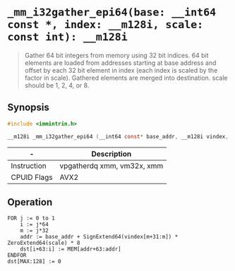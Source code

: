 `_mm_i32gather_epi64(base: __int64 const *, index: __m128i, scale: const int): __m128i`
=======================================================================================

> Gather 64 bit integers from memory using 32 bit indices. 64 bit elements are loaded from addresses starting at base address and offset by each 32 bit element in index (each index is scaled by the factor in scale). Gathered elements are merged into destination. scale should be 1, 2, 4, or 8.

## Synopsis

```c
#include <immintrin.h>

__m128i _mm_i32gather_epi64 (__int64 const* base_addr, __m128i vindex, const int scale);
```

| -           | Description                |
| ----------- | -------------------------- |
| Instruction | vpgatherdq xmm, vm32x, xmm |
| CPUID Flags | AVX2                       |

## Operation

```
FOR j := 0 to 1
	i := j*64
	m := j*32
	addr := base_addr + SignExtend64(vindex[m+31:m]) * ZeroExtend64(scale) * 8
	dst[i+63:i] := MEM[addr+63:addr]
ENDFOR
dst[MAX:128] := 0
```
